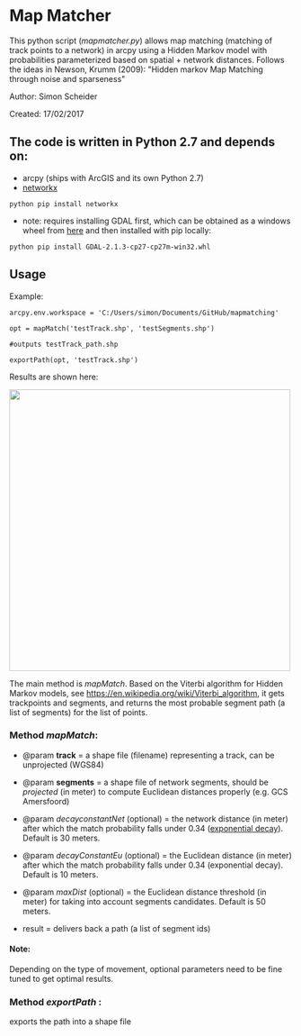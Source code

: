 # Map Matcher

This python script (_mapmatcher.py_) allows map matching (matching of track points to a network)
in arcpy using a Hidden Markov model with
probabilities parameterized based on spatial + network distances.
Follows the ideas in Newson, Krumm (2009):
"Hidden markov Map Matching through noise and sparseness"

Author:      Simon Scheider

Created:     17/02/2017
   

## The code is written in Python 2.7 and depends on:

* arcpy (ships with ArcGIS and its own Python 2.7)
* [networkx](https://networkx.github.io) 

`python pip install networkx`

* note: requires installing GDAL first, which can be obtained as a windows wheel from [here](http://www.lfd.uci.edu/~gohlke/pythonlibs/)
     and then installed with pip locally:

`python pip install GDAL-2.1.3-cp27-cp27m-win32.whl`
    

## Usage
Example:

`arcpy.env.workspace = 'C:/Users/simon/Documents/GitHub/mapmatching'`

`opt = mapMatch('testTrack.shp', 'testSegments.shp')`

`#outputs testTrack_path.shp`

`exportPath(opt, 'testTrack.shp')`

Results are shown here:

<img src="https://github.com/simonscheider/mapmatching/blob/master/example.PNG" width="500" />


The main method is _mapMatch_. Based on the Viterbi algorithm for Hidden Markov models,
see https://en.wikipedia.org/wiki/Viterbi_algorithm, it gets trackpoints and segments, and returns the most probable segment path (a list of segments) for the list of points.

### Method _mapMatch_:
* @param **track** = a shape file (filename) representing a track, can be unprojected (WGS84)
        
* @param **segments** = a shape file of network segments, should be _projected_ (in meter) to compute Euclidean distances properly (e.g. GCS Amersfoord)
        
* @param _decayconstantNet_ (optional) = the network distance (in meter) after which the match probability falls under 0.34 ([exponential decay](https://en.wikipedia.org/wiki/Exponential_decay)). Default is 30 meters.
        
* @param _decayConstantEu_ (optional) = the Euclidean distance (in meter) after which the match probability falls under 0.34 (exponential decay). Default is 10 meters.
        
* @param _maxDist_ (optional) = the Euclidean distance threshold (in meter) for taking into account segments candidates. Default is 50 meters.

* result = delivers back a path (a list of segment ids)

#### Note: 
Depending on the type of movement, optional parameters need to be fine tuned to get optimal results.

### Method _exportPath_ :
exports the path into a shape file







